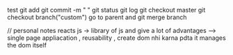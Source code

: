 test
git add 
git commit -m "  "
git status 
git log 
git checkout master
git checkout branch("custom")
go to parent and git merge branch


// personal notes
reacts js -> library of js and give a lot of advantages --> single page appliacation , reusability , create dom nhi karna pdta 
it manages the dom itself



